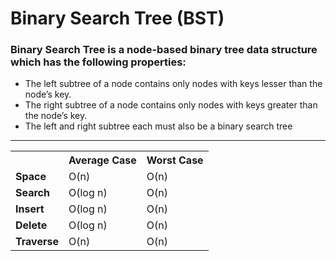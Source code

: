 <h1>Binary Search Tree (BST)</h1>

<h3>Binary Search Tree is a node-based binary tree data structure which has the following properties:</h3>
<ul>
  <li>The left subtree of a node contains only nodes with keys lesser than the node’s key.</li>
  <li>The right subtree of a node contains only nodes with keys greater than the node’s key.</li>
  <li>The left and right subtree each must also be a binary search tree</li>
</ul>

<hr>

<table>
  <tr>
    <th></th>
    <th>Average Case</th>
    <th>Worst Case</th>
  </tr>
  <tr>
    <td><strong>Space</strong></td>
    <td>O(n)</td>
    <td>O(n)</td>
  </tr>
  <tr>
    <td><strong>Search</strong></td>
    <td>O(log n)</td>
    <td>O(n)</td>
  </tr>
  <tr>
    <td><strong>Insert</strong></td>
    <td>O(log n)</td>
    <td>O(n)</td>
  </tr>
  <tr>
    <td><strong>Delete</strong></td>
    <td>O(log n)</td>
    <td>O(n)</td>
  </tr>
  <tr>
    <td><strong>Traverse</strong></td>
    <td>O(n)</td>
    <td>O(n)</td>
  </tr>
</table>

